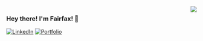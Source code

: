 <img align='right' src="https://github-readme-stats.vercel.app/api?username=flovelace&show_icons=true&title_color=fff&icon_color=79ff97&text_color=9f9f9f&bg_color=151515&count_private=true">

### Hey there! I'm Fairfax! :wolf:

[![LinkedIn](https://img.shields.io/static/v1?label=LinkedIn&message=%20&color=orange&logo=Linkedin&style=flat-square&logoColor=white)](https://www.linkedin.com/in/aflovelace/)
[![Portfolio](https://img.shields.io/static/v1?label=Portfolio&message=%20&color=blue&logo=Portfolio&style=flat-square&logoColor=blue)](fax-portfolio.herokuapp.com/)
